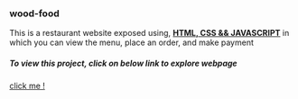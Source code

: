 <h3>wood-food</h3>
  <p>This is a restaurant website exposed using, <b><u>HTML, CSS && JAVASCRIPT</u></b> in which you can view the menu, place an order, and make payment</p>
   <h5>To view this project, click on below link to explore webpage</h5>
   <a href="https://shubham1upadhyay.github.io/wood-food/" >click me !</a>
